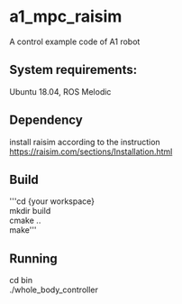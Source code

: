 # a1_mpc_raisim
 A control example code of A1 robot

## System requirements:
Ubuntu 18.04, ROS Melodic

## Dependency
install raisim according to the instruction  
https://raisim.com/sections/Installation.html

## Build
'''cd {your workspace}  
mkdir build  
cmake ..  
make'''  

## Running
cd bin  
./whole_body_controller  

